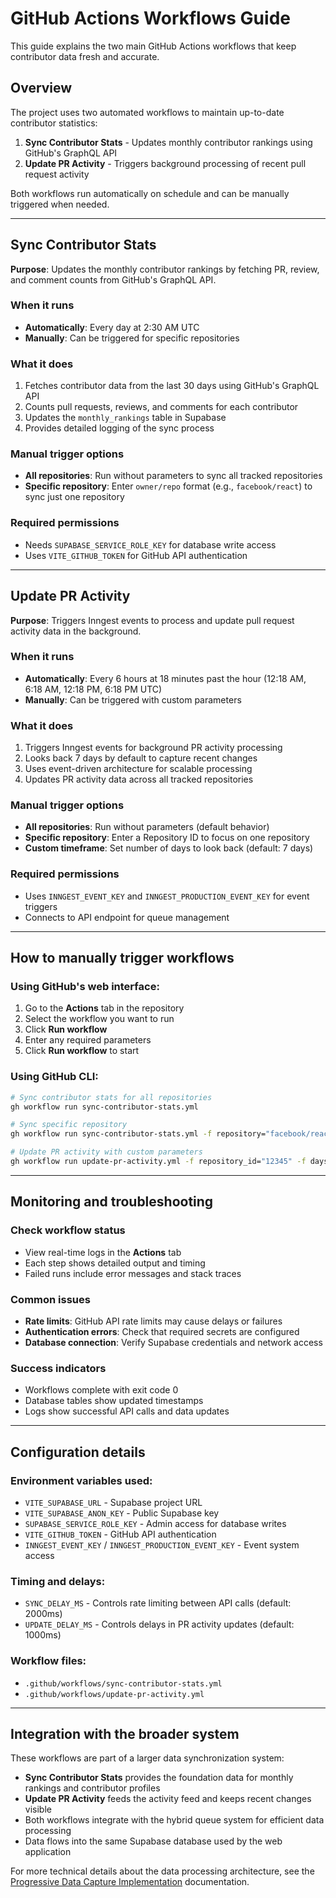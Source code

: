 # GitHub Actions Workflows Guide

This guide explains the two main GitHub Actions workflows that keep contributor data fresh and accurate.

## Overview

The project uses two automated workflows to maintain up-to-date contributor statistics:

1. **Sync Contributor Stats** - Updates monthly contributor rankings using GitHub's GraphQL API
2. **Update PR Activity** - Triggers background processing of recent pull request activity

Both workflows run automatically on schedule and can be manually triggered when needed.

---

## Sync Contributor Stats

**Purpose**: Updates the monthly contributor rankings by fetching PR, review, and comment counts from GitHub's GraphQL API.

### When it runs
- **Automatically**: Every day at 2:30 AM UTC
- **Manually**: Can be triggered for specific repositories

### What it does
1. Fetches contributor data from the last 30 days using GitHub's GraphQL API
2. Counts pull requests, reviews, and comments for each contributor
3. Updates the `monthly_rankings` table in Supabase
4. Provides detailed logging of the sync process

### Manual trigger options
- **All repositories**: Run without parameters to sync all tracked repositories
- **Specific repository**: Enter `owner/repo` format (e.g., `facebook/react`) to sync just one repository

### Required permissions
- Needs `SUPABASE_SERVICE_ROLE_KEY` for database write access
- Uses `VITE_GITHUB_TOKEN` for GitHub API authentication

---

## Update PR Activity 

**Purpose**: Triggers Inngest events to process and update pull request activity data in the background.

### When it runs
- **Automatically**: Every 6 hours at 18 minutes past the hour (12:18 AM, 6:18 AM, 12:18 PM, 6:18 PM UTC)
- **Manually**: Can be triggered with custom parameters

### What it does
1. Triggers Inngest events for background PR activity processing
2. Looks back 7 days by default to capture recent changes
3. Uses event-driven architecture for scalable processing
4. Updates PR activity data across all tracked repositories

### Manual trigger options
- **All repositories**: Run without parameters (default behavior)
- **Specific repository**: Enter a Repository ID to focus on one repository
- **Custom timeframe**: Set number of days to look back (default: 7 days)

### Required permissions
- Uses `INNGEST_EVENT_KEY` and `INNGEST_PRODUCTION_EVENT_KEY` for event triggers
- Connects to API endpoint for queue management

---

## How to manually trigger workflows

### Using GitHub's web interface:
1. Go to the **Actions** tab in the repository
2. Select the workflow you want to run
3. Click **Run workflow**
4. Enter any required parameters
5. Click **Run workflow** to start

### Using GitHub CLI:
```bash
# Sync contributor stats for all repositories
gh workflow run sync-contributor-stats.yml

# Sync specific repository
gh workflow run sync-contributor-stats.yml -f repository="facebook/react"

# Update PR activity with custom parameters
gh workflow run update-pr-activity.yml -f repository_id="12345" -f days="14"
```

---

## Monitoring and troubleshooting

### Check workflow status
- View real-time logs in the **Actions** tab
- Each step shows detailed output and timing
- Failed runs include error messages and stack traces

### Common issues
- **Rate limits**: GitHub API rate limits may cause delays or failures
- **Authentication errors**: Check that required secrets are configured
- **Database connection**: Verify Supabase credentials and network access

### Success indicators
- Workflows complete with exit code 0
- Database tables show updated timestamps
- Logs show successful API calls and data updates

---

## Configuration details

### Environment variables used:
- `VITE_SUPABASE_URL` - Supabase project URL
- `VITE_SUPABASE_ANON_KEY` - Public Supabase key
- `SUPABASE_SERVICE_ROLE_KEY` - Admin access for database writes
- `VITE_GITHUB_TOKEN` - GitHub API authentication
- `INNGEST_EVENT_KEY` / `INNGEST_PRODUCTION_EVENT_KEY` - Event system access

### Timing and delays:
- `SYNC_DELAY_MS` - Controls rate limiting between API calls (default: 2000ms)
- `UPDATE_DELAY_MS` - Controls delays in PR activity updates (default: 1000ms)

### Workflow files:
- `.github/workflows/sync-contributor-stats.yml`
- `.github/workflows/update-pr-activity.yml`

---

## Integration with the broader system

These workflows are part of a larger data synchronization system:

- **Sync Contributor Stats** provides the foundation data for monthly rankings and contributor profiles
- **Update PR Activity** feeds the activity feed and keeps recent changes visible
- Both workflows integrate with the hybrid queue system for efficient data processing
- Data flows into the same Supabase database used by the web application

For more technical details about the data processing architecture, see the [Progressive Data Capture Implementation](progressive-data-capture-implementation.md) documentation.
